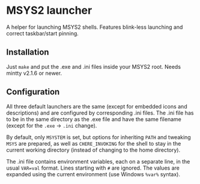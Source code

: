 MSYS2 launcher
==============

A helper for launching MSYS2 shells. Features blink-less launching and correct taskbar/start pinning.

Installation
------------

Just `make` and put the .exe and .ini files inside your MSYS2 root. Needs mintty v2.1.6 or newer.

Configuration
-------------

All three default launchers are the same (except for embedded icons and descriptions) and are configured by corresponding .ini files. The .ini file has to be in the same directory as the .exe file and have the same filename (except for the `.exe` -> `.ini` change).

By default, only `MSYSTEM` is set, but options for inheriting `PATH` and tweaking `MSYS` are prepared, as well as `CHERE_INVOKING` for the shell to stay in the current working directory (instead of changing to the home directory).

The .ini file contains environment variables, each on a separate line, in the usual `VAR=val` format. Lines starting with `#` are ignored. The values are expanded using the current environment (use Windows `%var%` syntax).
